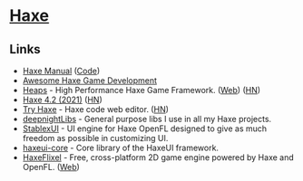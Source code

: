 # [Haxe](https://haxe.org/)

## Links

- [Haxe Manual](https://haxe.org/manual/introduction.html) ([Code](https://github.com/HaxeFoundation/HaxeManual))
- [Awesome Haxe Game Development](https://github.com/Dvergar/awesome-haxe-gamedev)
- [Heaps](https://github.com/HeapsIO/heaps) - High Performance Haxe Game Framework. ([Web](https://heaps.io/)) ([HN](https://news.ycombinator.com/item?id=30970934))
- [Haxe 4.2 (2021)](https://community.haxe.org/t/haxe-4-2-0-is-released/2888) ([HN](https://news.ycombinator.com/item?id=26082347))
- [Try Haxe](https://try.haxe.org/) - Haxe code web editor. ([HN](https://news.ycombinator.com/item?id=26290309))
- [deepnightLibs](https://github.com/deepnight/deepnightLibs) - General purpose libs I use in all my Haxe projects.
- [StablexUI](https://github.com/RealyUniqueName/StablexUI) - UI engine for Haxe OpenFL designed to give as much freedom as possible in customizing UI.
- [haxeui-core](https://github.com/haxeui/haxeui-core) - Core library of the HaxeUI framework.
- [HaxeFlixel](https://github.com/HaxeFlixel/flixel) - Free, cross-platform 2D game engine powered by Haxe and OpenFL. ([Web](https://haxeflixel.com/))